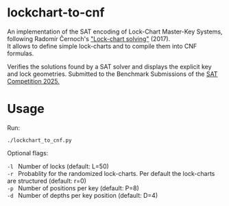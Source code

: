 # lockchart-to-cnf

An implementation of the SAT encoding of Lock-Chart Master-Key Systems, following Radomír Černoch's ["Lock-chart solving"](https://github.com/cernoch/mks-dis/blob/master/LockChartSolvingWeb.pdf) (2017).  
It allows to define simple lock-charts and to compile them into CNF formulas. 

Verifies the solutions found by a SAT solver and displays the explicit key and lock geometries. Submitted to the Benchmark Submissions of the [SAT Competition 2025.](https://satcompetition.github.io/2025/)

# Usage
Run: 

``` ./lockchart_to_cnf.py ```

Optional flags:

```-l ``` Number of locks (default: L=50) \
```-r ``` Probablity for the randomized lock-charts. Per default the lock-charts are structured (default: r=0) \
```-p ``` Number of positions per key (default: P=8) \
```-d ``` Number of depths per key position (default: D=4) 

